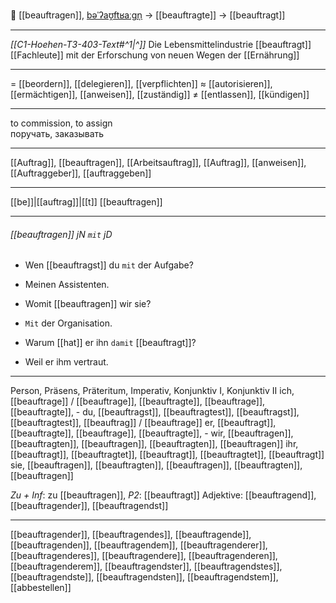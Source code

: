 🤝 [[beauftragen]], [bəˈʔaʊ̯ftʁaːɡn̩](https://youglish.com/pronounce/beauftragen/german) → [[beauftragte]] → [[beauftragt]]

---
*[[C1-Hoehen-T3-403-Text#^1|^]]* Die Lebensmittelindustrie [[beauftragt]] [[Fachleute]] mit der Erforschung von neuen Wegen der [[Ernährung]]

---
= [[beordern]], [[delegieren]], [[verpflichten]]
≈ [[autorisieren]], [[ermächtigen]], [[anweisen]], [[zuständig]]
≠ [[entlassen]], [[kündigen]]

---
to commission, to assign  
поручать, заказывать

---
[[Auftrag]], [[beauftragen]], [[Arbeitsauftrag]], [[Auftrag]], [[anweisen]], [[Auftraggeber]], [[auftraggeben]]

---
[[be]]|[[auftrag]]|[[t]]
[[beauftragen]]


---
###### [[beauftragen]] jN `mit` jD
- Wen [[beauftragst]] du `mit` der Aufgabe?
- Meinen Assistenten.

- Womit [[beauftragen]] wir sie?
- `Mit` der Organisation.

- Warum [[hat]] er ihn `damit` [[beauftragt]]?
- Weil er ihm vertraut.

---
Person, Präsens, Präteritum, Imperativ, Konjunktiv I, Konjunktiv II
ich, [[beauftrage]] / [[beauftrage]], [[beauftragte]], [[beauftrage]], [[beauftragte]], -
du, [[beauftragst]], [[beauftragtest]], [[beauftragst]], [[beauftragtest]], [[beauftrag]] / [[beauftrage]]
er, [[beauftragt]], [[beauftragte]], [[beauftrage]], [[beauftragte]], -
wir, [[beauftragen]], [[beauftragten]], [[beauftragen]], [[beauftragten]], [[beauftragen]]
ihr, [[beauftragt]], [[beauftragtet]], [[beauftragt]], [[beauftragtet]], [[beauftragt]]
sie, [[beauftragen]], [[beauftragten]], [[beauftragen]], [[beauftragten]], [[beauftragen]]

*Zu + Inf*: zu [[beauftragen]], *P2*: [[beauftragt]]
Adjektive: [[beauftragend]], [[beauftragender]], [[beauftragendst]]

---
[[beauftragender]], [[beauftragendes]], [[beauftragende]], [[beauftragenden]], [[beauftragendem]], [[beauftragenderer]], [[beauftragenderes]], [[beauftragendere]], [[beauftragenderen]], [[beauftragenderem]], [[beauftragendster]], [[beauftragendstes]], [[beauftragendste]], [[beauftragendsten]], [[beauftragendstem]], [[abbestellen]]

